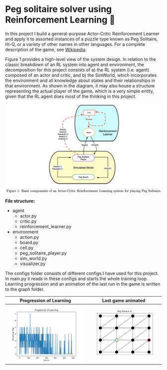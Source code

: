 # Peg solitaire solver using Reinforcement Learning 🦾


In this project I build a general-purpose Actor-Critic Reinforcement Learner and apply it to assorted 
instances of a puzzle type known as Peg Solitaire, Hi-Q, or a variety of other names in other languages. 
For a complete description of the game, see [Wikipedia](https://en.wikipedia.org/wiki/Peg_solitaire).

Figure 1 provides a high-level view of the system design.
In relation to the classic breakdown of an RL system into agent and environment, the decomposition for 
this project consists of a) the RL system (i.e. agent) composed of an actor and critic, and b) the SimWorld, 
which incorporates the environment and all knowledge about states and their relationships in that environment. 
As shown in the diagram, it may also house a structure representing the actual player of the game, which is 
a very simple entity, given that the RL agent does most of the thinking in this project.

![Actor-Critic Reinforcement Learner system](images/actor-critic.png)

**File structure:**
* agent
    * actor.py
    * critic.py
    * reinforcement_learner.py
* environment
    * action.py
    * board.py
    * cell.py
    * peg_solitaire_player.py
    * sim_world.py
    * visualizer.py
    
The configs folder consists of different configs I have used for this project. In main.py it reads in these configs
and starts the whole training loop. Learning progression and an animation of the last run in the game is written
to the graph folder. 

Progression of Learning           |  Last game animated
:-------------------------:|:-------------------------:
![Actor-Critic Reinforcement Learner system](images/example_pol.png)  |  ![Actor-Critic Reinforcement Learner system](images/example_animation.gif)

